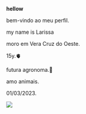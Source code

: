 **hellow**

bem-vindo ao meu perfil.

my name is Larissa

moro em Vera Cruz do Oeste.

15y.🫀

futura agronoma.🤠

amo animais.

01/03/2023.

![](https://media.tenor.com/Uc9hFhgsjjQAAAAM/cat-rest-lazy-laying-bed.gif)




